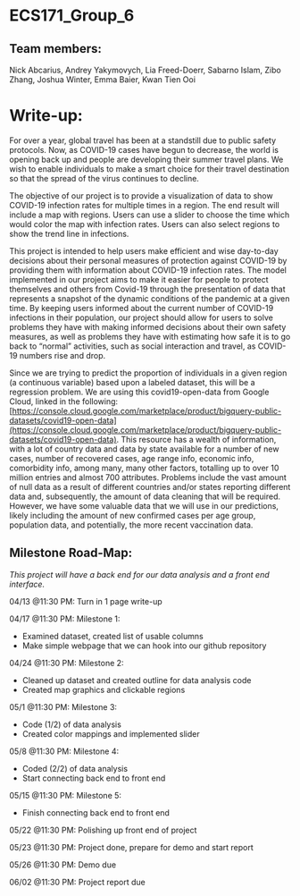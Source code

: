 # ECS171_Group_6

## Team members:
Nick Abcarius, Andrey Yakymovych, Lia Freed-Doerr, Sabarno Islam, Zibo Zhang, Joshua Winter, Emma Baier, Kwan Tien Ooi
# Write-up:

For over a year, global travel has been at a standstill due to public safety protocols. Now, as COVID-19 cases have begun to decrease, the world is opening back up and people are developing their summer travel plans. We wish to enable individuals to make a smart choice for their travel destination so that the spread of the virus continues to decline.

The objective of our project is to provide a visualization of data to show COVID-19 infection rates for multiple times in a region. The end result will include a map with regions. Users can use a slider to choose the time which would color the map with infection rates. Users can also select regions to show the trend line in infections.

This project is intended to help users make efficient and wise day-to-day decisions about their personal measures of protection against COVID-19 by providing them with information about COVID-19 infection rates. The model implemented in our project aims to make it easier for people to protect themselves and others from Covid-19 through the presentation of data that represents a snapshot of the dynamic conditions of the pandemic at a given time. By keeping users informed about the current number of COVID-19 infections in their population, our project should allow for users to solve problems they have with making informed decisions about their own safety measures, as well as problems they have with estimating how safe it is to go back to “normal” activities, such as social interaction and travel, as COVID-19 numbers rise and drop.

Since we are trying to predict the proportion of individuals in a given region (a continuous variable) based upon a labeled dataset, this will be a regression problem. We are using this covid19-open-data from Google Cloud, linked in the following: [https://console.cloud.google.com/marketplace/product/bigquery-public-datasets/covid19-open-data](https://console.cloud.google.com/marketplace/product/bigquery-public-datasets/covid19-open-data). This resource has a wealth of information, with a lot of country data and data by state available for a number of new cases, number of recovered cases, age range info, economic info, comorbidity info, among many, many other factors, totalling up to over 10 million entries and almost 700 attributes. Problems include the vast amount of null data as a result of different countries and/or states reporting different data and, subsequently, the amount of data cleaning that will be required. However, we have some valuable data that we will use in our predictions, likely including the amount of new confirmed cases per age group, population data, and potentially, the more recent vaccination data.

<div style="page-break-after: always;"></div>

## Milestone Road-Map:

*This project will have a back end for our data analysis and a front end interface.*

04/13 @11:30 PM:  Turn in 1 page write-up

04/17 @11:30 PM:  Milestone 1:

-   Examined dataset, created list of usable columns
-   Make simple webpage that we can hook into our github repository

04/24 @11:30 PM:  Milestone 2:

-   Cleaned up dataset and created outline for data analysis code
-   Created map graphics and clickable regions

05/1 @11:30 PM:  Milestone 3:

-   Code (1/2) of data analysis
-   Created color mappings and implemented slider

05/8 @11:30 PM:  Milestone 4:

-   Coded (2/2) of data analysis
-   Start connecting back end to front end

05/15 @11:30 PM:  Milestone 5:

-   Finish connecting back end to front end

05/22 @11:30 PM:  Polishing up front end of project

05/23 @11:30 PM:  Project done, prepare for demo and start report

05/26 @11:30 PM:  Demo due

06/02 @11:30 PM:  Project report due
